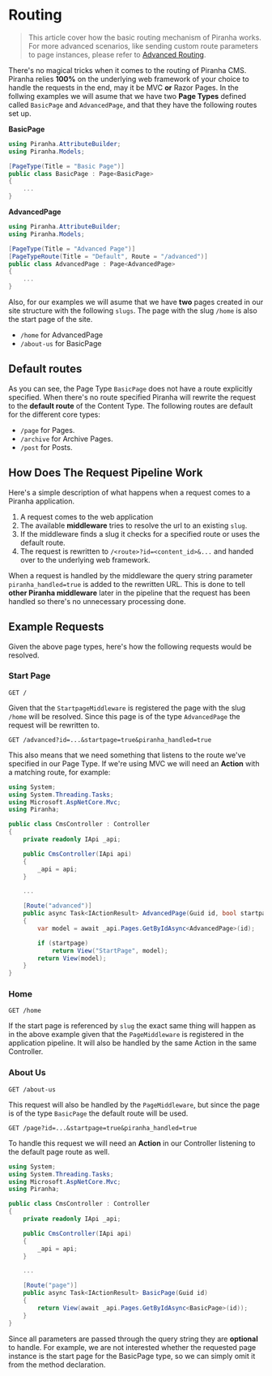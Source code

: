 # Routing

> This article cover how the basic routing mechanism of Piranha works. For more advanced scenarios, like sending custom route parameters to page instances, please refer to [Advanced Routing](routing/advanced-routing).

There's no magical tricks when it comes to the routing of Piranha CMS. Piranha relies **100%** on the underlying web framework of your choice to handle the requests in the end, may it be MVC **or** Razor Pages. In the follwing examples we will asume that we have two **Page Types** defined called `BasicPage` and `AdvancedPage`, and that they have the following routes set up.

**BasicPage**

~~~ csharp
using Piranha.AttributeBuilder;
using Piranha.Models;

[PageType(Title = "Basic Page")]
public class BasicPage : Page<BasicPage>
{
    ...
}
~~~

**AdvancedPage**

~~~ csharp
using Piranha.AttributeBuilder;
using Piranha.Models;

[PageType(Title = "Advanced Page")]
[PageTypeRoute(Title = "Default", Route = "/advanced")]
public class AdvancedPage : Page<AdvancedPage>
{
    ...
}
~~~

Also, for our examples we will asume that we have **two** pages created in our site structure with the following `slugs`. The page with the slug `/home` is also the start page of the site.

* `/home` for AdvancedPage
* `/about-us` for BasicPage

## Default routes

As you can see, the Page Type `BasicPage` does not have a route explicitly specified. When there's no route specified Piranha will rewrite the request to the **default route** of the Content Type. The following routes are default for the different core types:

* `/page` for Pages.
* `/archive` for Archive Pages.
* `/post` for Posts.

## How Does The Request Pipeline Work

Here's a simple description of what happens when a request comes to a Piranha application.

1. A request comes to the web application
2. The available **middleware** tries to resolve the url to an existing `slug`.
3. If the middleware finds a slug it checks for a specified route or uses the default route.
4. The request is rewritten to `/<route>?id=<content_id>&...` and handed over to the underlying web framework.

When a request is handled by the middleware the query string parameter `piranha_handled=true` is added to the rewritten URL. This is done to tell **other Piranha middleware** later in the pipeline that the request has been handled so there's no unnecessary processing done.

## Example Requests

Given the above page types, here's how the following requests would be resolved.

### Start Page

`GET /`

Given that the `StartpageMiddleware` is registered the page with the slug `/home` will be resolved. Since this page is of the type `AdvancedPage` the request will be rewritten to.

`GET /advanced?id=...&startpage=true&piranha_handled=true`

This also means that we need something that listens to the route we've specified in our Page Type. If we're using MVC we will need an **Action** with a matching route, for example:

~~~ csharp
using System;
using System.Threading.Tasks;
using Microsoft.AspNetCore.Mvc;
using Piranha;

public class CmsController : Controller
{
    private readonly IApi _api;

    public CmsController(IApi api)
    {
        _api = api;
    }

    ...

    [Route("advanced")]
    public async Task<IActionResult> AdvancedPage(Guid id, bool startpage)
    {
        var model = await _api.Pages.GetByIdAsync<AdvancedPage>(id);

        if (startpage)
            return View("StartPage", model);
        return View(model);
    }
}
~~~

### Home

`GET /home`

If the start page is referenced by `slug` the exact same thing will happen as in the above example given that the `PageMiddleware` is registered in the application pipeline. It will also be handled by the same Action in the same Controller.

### About Us

`GET /about-us`

This request will also be handled by the `PageMiddleware`, but since the page is of the type `BasicPage` the default route will be used.

`GET /page?id=...&startpage=true&piranha_handled=true`

To handle this request we will need an **Action** in our Controller listening to the default page route as well.

~~~ csharp
using System;
using System.Threading.Tasks;
using Microsoft.AspNetCore.Mvc;
using Piranha;

public class CmsController : Controller
{
    private readonly IApi _api;

    public CmsController(IApi api)
    {
        _api = api;
    }

    ...

    [Route("page")]
    public async Task<IActionResult> BasicPage(Guid id)
    {
        return View(await _api.Pages.GetByIdAsync<BasicPage>(id));
    }
}
~~~

Since all parameters are passed through the query string they are **optional** to handle. For example, we are not interested whether the requested page instance is the start page for the BasicPage type, so we can simply omit it from the method declaration.